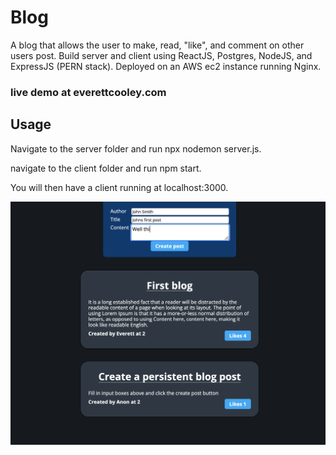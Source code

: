 # Blog
A blog that allows the user to make, read, "like", and comment on other users post. Build server and client using ReactJS, Postgres, NodeJS, and ExpressJS (PERN stack). Deployed on an AWS ec2 instance running Nginx.
### live demo at everettcooley.com

## Usage
Navigate to the server folder and run npx nodemon server.js.

navigate to the client folder and run npm start.

You will then have a client running at localhost:3000.

![Alt text](/blogImage.png?raw=true "")
